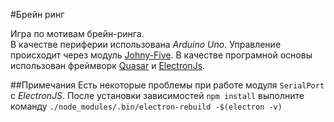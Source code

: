 #Брейн ринг

Игра по мотивам брейн-ринга.  
В качестве периферии использована *Arduino Uno*. Управление происходит через модуль
[Johny-Five](https://johnny-five.io/).
В качестве програмной основы использован фреймворк [Quasar](https://quasar.dev/) и [ElectronJs](https://www.electronjs.org/).

##Примечания
Есть некоторые проблемы при работе модуля `SerialPort` с *ElectronJS*. 
После установки зависимостей `npm install` выполните команду `./node_modules/.bin/electron-rebuild -$(electron -v)`
